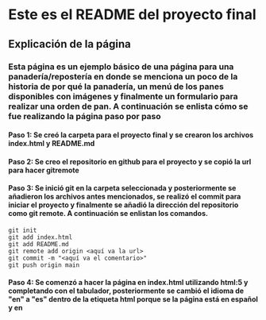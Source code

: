# Este es el README del proyecto final

## Explicación de la página

### Esta página es un ejemplo básico de una página para una panadería/repostería en donde se menciona un poco de la historia de por qué la panadería, un menú de los panes disponibles con imágenes y finalmente un formulario para realizar una orden de pan. A continuación se enlista cómo se fue realizando la página paso por paso

#### Paso 1: Se creó la carpeta para el proyecto final y se crearon los archivos index.html y README.md
#### Paso 2: Se creo el repositorio en github para el proyecto y se copió la url para hacer gitremote
#### Paso 3: Se inició git en la carpeta seleccionada y posteriormente se añadieron los archivos antes mencionados, se realizó el commit para iniciar el proyecto y finalmente se añadió la dirección del repositorio como git remote. A continuación se enlistan los comandos.
```
git init
git add index.html
git add README.md
git remote add origin <aquí va la url>
git commit -m "<aquí va el comentario>"
git push origin main
```
#### Paso 4: Se comenzó a hacer la página en index.html utilizando html:5 y completando con el tabulador, posteriormente se cambió el idioma de "en" a "es" dentro de la etiqueta html porque se la página está en español y en <title> se puso como título "Proyecto Final de DEV.F" y se empezó a trabajar en el <body>. Los metadatos de la etiqueta meta, no se modificaron ya que el set de caracteres a utilizar puede ser el de UTF-8
#### Paso 5: Se insertaron los encabezados de la página con las etiquetas h y el número correspondiente a su tamaño, se insertó una imagen que se subió previamente a imgur utilizando la etiqueta img y src para la url, y se reajustó el tamaño de la imagen para que no fuera mucho mas grande que los encabezados de la página web.
#### Paso 6: Los bloques de texto se insertaron usando la etiqueta <p>, Los íconos para ubereats y rappi se insertaron con la etiqueta <img> y se utilizó href para poner el enlace al que quermeos que nos redirijan. También se ajustó el tamaño de las imágenes para que no fueran más grandes que el texto.
#### Paso 7: Se añadió la lista de los productos utilizando la etiqueta ul y una imagen para cada uno de los productos en un tamaño pequeño. Nota pal github.